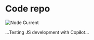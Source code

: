 # Code repo

![Node Current](https://img.shields.io/badge/node-v16.0.0-blue?logo=node.js)

...Testing JS development with Copilot...
